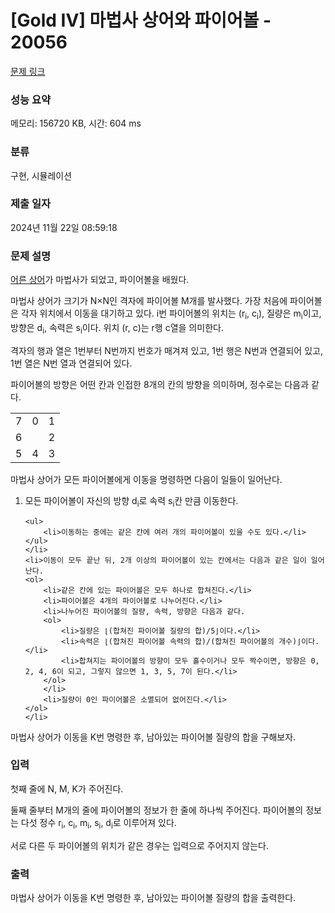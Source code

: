 # [Gold IV] 마법사 상어와 파이어볼 - 20056 

[문제 링크](https://www.acmicpc.net/problem/20056) 

### 성능 요약

메모리: 156720 KB, 시간: 604 ms

### 분류

구현, 시뮬레이션

### 제출 일자

2024년 11월 22일 08:59:18

### 문제 설명

<p><a href="/problem/19237">어른 상어</a>가 마법사가 되었고, 파이어볼을 배웠다.</p>

<p>마법사 상어가 크기가 N×N인 격자에 파이어볼 M개를 발사했다. 가장 처음에 파이어볼은 각자 위치에서 이동을 대기하고 있다. i번 파이어볼의 위치는 (r<sub>i</sub>, c<sub>i</sub>), 질량은 m<sub>i</sub>이고, 방향은 d<sub>i</sub>, 속력은 s<sub>i</sub>이다. 위치 (r, c)는 r행 c열을 의미한다.</p>

<p>격자의 행과 열은 1번부터 N번까지 번호가 매겨져 있고, 1번 행은 N번과 연결되어 있고, 1번 열은 N번 열과 연결되어 있다.</p>

<p>파이어볼의 방향은 어떤 칸과 인접한 8개의 칸의 방향을 의미하며, 정수로는 다음과 같다.</p>

<table class="table table-bordered table-center-10 td-center">
	<tbody>
		<tr>
			<td>7</td>
			<td>0</td>
			<td>1</td>
		</tr>
		<tr>
			<td>6</td>
			<td> </td>
			<td>2</td>
		</tr>
		<tr>
			<td>5</td>
			<td>4</td>
			<td>3</td>
		</tr>
	</tbody>
</table>

<p>마법사 상어가 모든 파이어볼에게 이동을 명령하면 다음이 일들이 일어난다.</p>

<ol>
	<li>모든 파이어볼이 자신의 방향 d<sub>i</sub>로 속력 s<sub>i</sub>칸 만큼 이동한다.

	<ul>
		<li>이동하는 중에는 같은 칸에 여러 개의 파이어볼이 있을 수도 있다.</li>
	</ul>
	</li>
	<li>이동이 모두 끝난 뒤, 2개 이상의 파이어볼이 있는 칸에서는 다음과 같은 일이 일어난다.
	<ol>
		<li>같은 칸에 있는 파이어볼은 모두 하나로 합쳐진다.</li>
		<li>파이어볼은 4개의 파이어볼로 나누어진다.</li>
		<li>나누어진 파이어볼의 질량, 속력, 방향은 다음과 같다.
		<ol>
			<li>질량은 ⌊(합쳐진 파이어볼 질량의 합)/5⌋이다.</li>
			<li>속력은 ⌊(합쳐진 파이어볼 속력의 합)/(합쳐진 파이어볼의 개수)⌋이다.</li>
			<li>합쳐지는 파이어볼의 방향이 모두 홀수이거나 모두 짝수이면, 방향은 0, 2, 4, 6이 되고, 그렇지 않으면 1, 3, 5, 7이 된다.</li>
		</ol>
		</li>
		<li>질량이 0인 파이어볼은 소멸되어 없어진다.</li>
	</ol>
	</li>
</ol>

<p>마법사 상어가 이동을 K번 명령한 후, 남아있는 파이어볼 질량의 합을 구해보자.</p>

### 입력 

 <p>첫째 줄에 N, M, K가 주어진다.</p>

<p>둘째 줄부터 M개의 줄에 파이어볼의 정보가 한 줄에 하나씩 주어진다. 파이어볼의 정보는 다섯 정수 r<sub>i</sub>, c<sub>i</sub>, m<sub>i</sub>, s<sub>i</sub>, d<sub>i</sub>로 이루어져 있다.</p>

<p>서로 다른 두 파이어볼의 위치가 같은 경우는 입력으로 주어지지 않는다.</p>

### 출력 

 <p>마법사 상어가 이동을 K번 명령한 후, 남아있는 파이어볼 질량의 합을 출력한다.</p>

